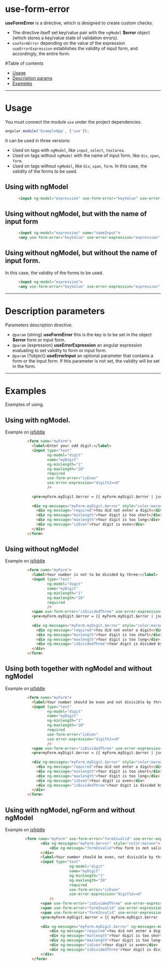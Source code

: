 # use-form-error
**useFormError** is a directive, which is designed to create custom checks.
 - The directive itself set key/value pair with the `ngModel` **$error** object (which stores a key/value state of validation errors).
 - `useformError` depending on the value of the expression `useErrorExpression` establishes the validity of input form, and accordingly, the entire form.

#Table of contents
 - [Usage](#usage)
 - [Description params](#description-parameters)
 - [Examples](#examples)

---

# Usage

You must connect the module `use` under the project dependencies.
```javascript
angular.module('ExampleApp', ['use']);
```

It can be used in three versions:
 - Used on tags with `ngModel`, like `input`, `select`, `textarea`.
 - Used on tags without `ngModel` with the name of input form, like `div`, `span`, `form`.
 - Used on tags without `ngModel`, like `div`, `span`, `form`. In this case, the validity of the forms to be used.

## Using with ngModel
```html
	  <input ng-model="expression" use-form-error="keyValue" use-error-expression="expression" />
```
## Using without ngModel, but with the name of input form
```html
	  <input ng-model="expression" name="nameInput">
	  <any use-form-error="keyValue" use-error-expression="expression" use-error-input="nameInput" />
```	  
## Using without ngModel, but without the name of input form. 

 In this case, the validity of the forms to be used.
```html 
	  <input ng-model="expression">
	  <any use-form-error="keyValue" use-error-expression="expression" />
```
---

# Description parameters

Parameters description directive.
- `@param` {string} **useFormError** this is the key is to be set in the object **$error** form or input form.
- `@param` {expression} **useErrorExpression** an angular expression evaluating to set validity to form or input form.
- `@param` {?object} **useErrorInput** an optional parameter that contains a form or the input form. If this parameter is not set, the validity will be set in the form.

---

# Examples	 
Examples of using.
## Using with ngModel. 
Example on [jsfiddle](https://jsfiddle.net/Stepan_Kasyanenko/gugq2o6n)
```html
	      <form name="myForm">
	        <label>Enter your odd digit:</label>
	        <input type="text"
	               ng-model="digit"
	               name="myDigit"
	               ng-minlength="1"
	               ng-maxlength="20"
	               required
	               use-form-error="isEven"
	               use-error-expression="digit%2==0"
	               />
	 
	        <pre>myForm.myDigit.$error = {{ myForm.myDigit.$error | json }}</pre>
	 
	        <div ng-messages="myForm.myDigit.$error" style="color:maroon">
	          <div ng-message="required">You did not enter a digit</div>
	          <div ng-message="minlength">Your digit is too short</div>
	          <div ng-message="maxlength">Your digit is too long</div>
	          <div ng-message="isEven">Your digit is even</div>
	        </div>
	      </form>
```	 
## Using without ngModel
Example on [jsfiddle](https://jsfiddle.net/Stepan_Kasyanenko/crsqs5nd)
```html
	      <form name="myForm">
	        <label>Your number is not to be divided by three:</label>
	        <input type="text"
	               ng-model="digit"
	               name="myDigit"
	               ng-minlength="1"
	               ng-maxlength="20"
	               required
	               />
	        <span use-form-error="isDividedThree" use-error-expression="digit%3==0" use-error-input="myForm.myDigit"></span>
	        <pre>myForm.myDigit.$error = {{ myForm.myDigit.$error | json }}</pre>
	 
	        <div ng-messages="myForm.myDigit.$error" style="color:maroon">
	          <div ng-message="required">You did not enter a digit</div>
	          <div ng-message="minlength">Your digit is too short</div>
	          <div ng-message="maxlength">Your digit is too long</div>
	          <div ng-message="isDividedThree">Your digit is divided by three</div>
	        </div>
	      </form>
```	 
## Using both together with ngModel and without ngModel
Example on [jsfiddle](https://jsfiddle.net/Stepan_Kasyanenko/woqck67w)
```html
	      <form name="myForm">
	        <label>Your number should be even and not divisible by three.</label>
	        <input type="text"
	               ng-model="digit"
	               name="myDigit"
	               ng-minlength="1"
	               ng-maxlength="20"
	               required
	               use-form-error="isEven"
	               use-error-expression="digit%2==0"
	               />
	        <span use-form-error="isDividedThree" use-error-expression="digit%3==0" use-error-input="myForm.myDigit"></span>
	        <pre>myForm.myDigit.$error = {{ myForm.myDigit.$error | json }}</pre>
	 
	        <div ng-messages="myForm.myDigit.$error" style="color:maroon">
	          <div ng-message="required">You did not enter a digit</div>
	          <div ng-message="minlength">Your digit is too short</div>
	          <div ng-message="maxlength">Your digit is too long</div>
	          <div ng-message="isEven">Your digit is even</div>
	          <div ng-message="isDividedThree">Your digit is divided by three</div>
	        </div>
	      </form>
```	 
## Using with ngModel, ngForm and without ngModel
Example on [jsfiddle](https://jsfiddle.net/Stepan_Kasyanenko/wL9c2feo)
```html
	     <form name="myForm" use-form-error="formInvalid" use-error-expression="digit==9">
	 			<div ng-messages="myForm.$error" style="color:maroon">
	 				<div ng-message="formInvalid">You form is not valid</div>
	 			</div>
	 			<label>Your number should be even, not divisible by three and should not be 6,7,9:</label>
	 			<input type="text"
	 						 ng-model="digit"
	 						 name="myDigit"
	 						 ng-minlength="1"
	 						 ng-maxlength="20"
	 						 required
	 						 use-form-error="isEven" 
	 						 use-error-expression="digit%2==0"
	 				/>
	 			<span use-form-error="isDividedThree" use-error-expression="digit%3==0" use-error-input="myForm.myDigit"></span>
	 			<span use-form-error="formInvalid" use-error-expression="digit==7" use-error-input="myForm.myDigit"></span>
	 			<span use-form-error="formInvalid" use-error-expression="digit==6"></span>
	 			<pre>myForm.myDigit.$error = {{ myForm.myDigit.$error | json }}</pre>
	 
	 			<div ng-messages="myForm.myDigit.$error" ng-messages-multiple="true" style="color:maroon">
	 				<div ng-message="required">You did not enter a digit</div>
	 				<div ng-message="minlength">Your digit is too short</div>
	 				<div ng-message="maxlength">Your digit is too long</div>
	 				<div ng-message="isEven">Your digit is even</div>
	 				<div ng-message="isDividedThree">Your digit is divided by three</div>
	 			</div>
	 		</form>
```	 

